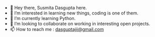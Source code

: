 - 👋 Hey there, Susmita Dasgupta here. 
- 👀 I’m interested in learning new things, coding is one of them.
- 🌱 I’m currently learning Python.
- 💞️ I’m looking to collaborate on working in interesting open projects.
- 📫 How to reach me : dasguptajii@gmail.com
<!---
dasguptajii/dasguptajii is a ✨ special ✨ repository because its `README.md` (this file) appears on your GitHub profile.
You can click the Preview link to take a look at your changes.
--->
